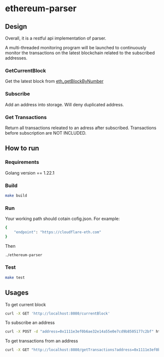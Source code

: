 # ethereum-parser

## Design
Overall, it is a restful api implementation of parser.

A multi-threaded monitoring program will be launched to continuously monitor the transactions on the latest blockchain related to the subscribed addresses.

### GetCurrentBlock

Get the latest block from [eth_getBlockByNumber](https://ethereum.org/en/developers/docs/apis/json-rpc/#eth_getblockbynumber])

### Subscribe
Add an address into storage. Will deny duplicated address.

### Get Transactions
Return all transactions releated to an adress after subscribed. Transactions before subscription are NOT  INCLUDED. 


## How to run

### Requirements

Golang version == 1.22.1

### Build 
```bash
make build 
```

### Run
Your working path should cotain cofig.json. For example:
```bash
{
    "endpoint": "https://cloudflare-eth.com"
}
```
Then
```bash
./ethereum-parser 
```

### Test
```bash
make test
```


## Usages

To get current block
```bash
curl -X GET 'http://localhost:8080/currentBlock'
```

To subscribe an address
```bash
curl -X POST -d "address=0x1111e3ef0b6ae32e14a55e0e7cd9b8505177c2bf" http://localhost:8080/subscribe
```

To get transactions from an address
```bash
curl -X GET "http://localhost:8080/getTransactions?address=0x1111e3ef0b6ae32e14a55e0e7cd9b8505177c2bf"
```
